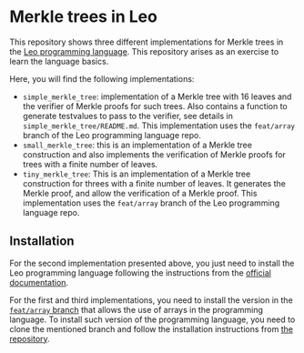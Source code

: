 # Merkle trees in Leo

This repository shows three different implementations for Merkle trees in the [Leo programming language](https://developer.aleo.org/leo). This repository arises as an exercise to learn the language basics.

Here, you will find the following implementations:
- `simple_merkle_tree`: implementation of a Merkle tree with 16 leaves and the verifier of Merkle proofs for such trees. Also contains a function to generate testvalues to pass to the verifier, see details in `simple_merkle_tree/README.md`. This implementation uses the `feat/array` branch of the Leo programming language repo.
- `small_merkle_tree`: this is an implementation of a Merkle tree construction and also implements the verification of Merkle proofs for trees with a finite number of leaves. 
- `tiny_merkle_tree`: This is an implementation of a Merkle tree construction for threes with a finite number of leaves. It generates the Merkle proof, and allow the verification of a Merkle proof. This implementation uses the `feat/array` branch of the Leo programming language repo.

## Installation

For the second implementation presented above, you just need to install the Leo programming language following the instructions from the [official documentation](https://developer.aleo.org/leo/installation).

For the first and third implementations, you need to install the version in the [`feat/array` branch](https://github.com/AleoHQ/leo/tree/feat/array) that allows the use of arrays in the programming language. To install such version of the programming language, you need to clone the mentioned branch and follow the installation instructions from [the repository](https://github.com/AleoHQ/leo/tree/feat/array#-build-from-source-code).